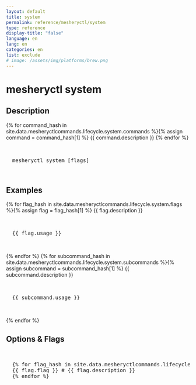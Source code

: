 ```yaml
---
layout: default
title: system
permalink: reference/mesheryctl/system
type: reference
display-title: "false"
language: en
lang: en
categories: en
list: exclude
# image: /assets/img/platforms/brew.png
---
```


<!-- Copy this template to create individual doc pages for each mesheryctl commands -->

<!-- Name of the command -->
# mesheryctl system

<!-- Description of the command. Preferably a paragraph -->
## Description

{% for command_hash in site.data.mesheryctlcommands.lifecycle.system.commands %}{% assign command = command_hash[1] %}
{{ command.description }}
{% endfor %}
<br/>

<!-- Basic usage of the command -->
<pre class="codeblock-pre">
  <div class="codeblock">
  mesheryctl system [flags] 
  </div>
</pre>

<!-- All possible example use cases of the command -->
## Examples

{% for flag_hash in site.data.mesheryctlcommands.lifecycle.system.flags %}{% assign flag = flag_hash[1] %}
{{ flag.description }}
<pre class="codeblock-pre">
  <div class="codeblock">
  {{ flag.usage }}
  </div>
</pre>
{% endfor %}
{% for subcommand_hash in site.data.mesheryctlcommands.lifecycle.system.subcommands %}{% assign subcommand = subcommand_hash[1] %}
{{ subcommand.description }}
<pre class="codeblock-pre">
  <div class="codeblock">
  {{ subcommand.usage }}
  </div>
</pre>
{% endfor %}
<br/>


<!-- Options/Flags available in this command -->
## Options & Flags


<pre class="codeblock-pre">
  <div class="codeblock">
  {% for flag_hash in site.data.mesheryctlcommands.lifecycle.system.flags %}{% assign flag = flag_hash[1] %}
  {{ flag.flag }} # {{ flag.description }}
  {% endfor %}
  </div>
</pre>
<br/>
